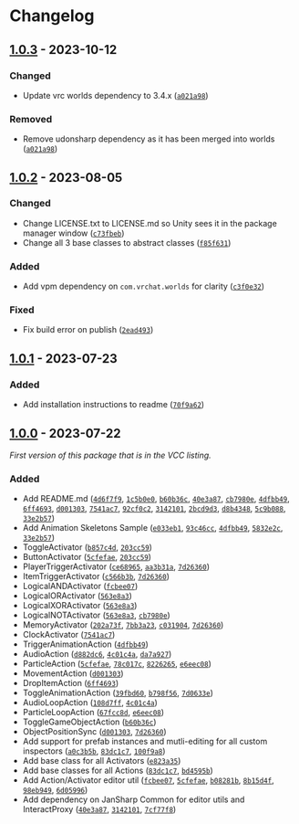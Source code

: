 
# Changelog

## [1.0.3] - 2023-10-12

### Changed

- Update vrc worlds dependency to 3.4.x ([`a021a98`](https://github.com/JanSharp/VRCActionActivatorSystem/commit/a021a982137261838e8bdc162b7b2e67678ae9cd))

### Removed

- Remove udonsharp dependency as it has been merged into worlds ([`a021a98`](https://github.com/JanSharp/VRCActionActivatorSystem/commit/a021a982137261838e8bdc162b7b2e67678ae9cd))

## [1.0.2] - 2023-08-05

### Changed

- Change LICENSE.txt to LICENSE.md so Unity sees it in the package manager window ([`c73fbeb`](https://github.com/JanSharp/VRCActionActivatorSystem/commit/c73fbebddecb9e3d5a8594199c409b01e3f74b72))
- Change all 3 base classes to abstract classes ([`f85f631`](https://github.com/JanSharp/VRCActionActivatorSystem/commit/f85f6317b30b364bd0056b5dbc77c91e3cfec498))

### Added

- Add vpm dependency on `com.vrchat.worlds` for clarity ([`c3f0e32`](https://github.com/JanSharp/VRCActionActivatorSystem/commit/c3f0e321f01a233760a83675bb975e3a2b910798))

### Fixed

- Fix build error on publish ([`2ead493`](https://github.com/JanSharp/VRCActionActivatorSystem/commit/2ead4930c1f908f472de5a1667bfd9e853fdfe97))

## [1.0.1] - 2023-07-23

### Added

- Add installation instructions to readme ([`70f9a62`](https://github.com/JanSharp/VRCActionActivatorSystem/commit/70f9a626dfbddce6a956101b4817424dbdd9e510))

## [1.0.0] - 2023-07-22

_First version of this package that is in the VCC listing._

### Added

- Add README.md ([`4d6f7f9`](https://github.com/JanSharp/VRCActionActivatorSystem/commit/4d6f7f9e9cf1473ea2695342d820870169d27fe1), [`1c5b0e0`](https://github.com/JanSharp/VRCActionActivatorSystem/commit/1c5b0e051464e0d247274c7871056b7f16942539), [`b60b36c`](https://github.com/JanSharp/VRCActionActivatorSystem/commit/b60b36c873bdf858b2a326486ba4bda34838c2a0), [`40e3a87`](https://github.com/JanSharp/VRCActionActivatorSystem/commit/40e3a87b0eeb4403beea6575ac6c42480b285bcd), [`cb7980e`](https://github.com/JanSharp/VRCActionActivatorSystem/commit/cb7980e86171b087761e92ce5936d077a19734e6), [`4dfbb49`](https://github.com/JanSharp/VRCActionActivatorSystem/commit/4dfbb491efa55ec4927b8099790ec31226107a54), [`6ff4693`](https://github.com/JanSharp/VRCActionActivatorSystem/commit/6ff4693735fbfe75df3761057a4b108c75a765de), [`d001303`](https://github.com/JanSharp/VRCActionActivatorSystem/commit/d001303135c4af1fa117dc3e091f0e75081bb470), [`7541ac7`](https://github.com/JanSharp/VRCActionActivatorSystem/commit/7541ac7e0cf82ede5ce900f3d29ae939453d5514), [`92cf0c2`](https://github.com/JanSharp/VRCActionActivatorSystem/commit/92cf0c2c5d7c8b3db7a4eb18dda9416b23290dc4), [`3142101`](https://github.com/JanSharp/VRCActionActivatorSystem/commit/31421012683da8967cb47709b011f29dda45ce5c), [`2bcd9d3`](https://github.com/JanSharp/VRCActionActivatorSystem/commit/2bcd9d39976b539e91343678b54d7c174c6c7a36), [`d8b4348`](https://github.com/JanSharp/VRCActionActivatorSystem/commit/d8b43480a7d1e5b1452844deed04a3df8f0651db), [`5c9b088`](https://github.com/JanSharp/VRCActionActivatorSystem/commit/5c9b08851b4b541e6e0fbdb2b56f125220186682), [`33e2b57`](https://github.com/JanSharp/VRCActionActivatorSystem/commit/33e2b57516aefe75642d558688e09ff6be691a63))
- Add Animation Skeletons Sample ([`e033eb1`](https://github.com/JanSharp/VRCActionActivatorSystem/commit/e033eb169d7783b49bd5aed8fb3530b42a0227b6), [`93c46cc`](https://github.com/JanSharp/VRCActionActivatorSystem/commit/93c46cc7b92876e719c36dd5c15fe2284e651a51), [`4dfbb49`](https://github.com/JanSharp/VRCActionActivatorSystem/commit/4dfbb491efa55ec4927b8099790ec31226107a54), [`5832e2c`](https://github.com/JanSharp/VRCActionActivatorSystem/commit/5832e2cbb4da661a20f3ce224cd6756f051d2124), [`33e2b57`](https://github.com/JanSharp/VRCActionActivatorSystem/commit/33e2b57516aefe75642d558688e09ff6be691a63))
- ToggleActivator ([`b857c4d`](https://github.com/JanSharp/VRCActionActivatorSystem/commit/b857c4d7e6351984fbc290a0457fc8c8a2ae44bb), [`203cc59`](https://github.com/JanSharp/VRCActionActivatorSystem/commit/203cc59f2ac1a2aad39094024fec8ebd18ea66fc))
- ButtonActivator ([`5cfefae`](https://github.com/JanSharp/VRCActionActivatorSystem/commit/5cfefaedbb0720bfae24ceeaac5bd27c0bb02e64), [`203cc59`](https://github.com/JanSharp/VRCActionActivatorSystem/commit/203cc59f2ac1a2aad39094024fec8ebd18ea66fc))
- PlayerTriggerActivator ([`ce68965`](https://github.com/JanSharp/VRCActionActivatorSystem/commit/ce689657674315f5d8a37d17915fd2d7e444cc47), [`aa3b31a`](https://github.com/JanSharp/VRCActionActivatorSystem/commit/aa3b31acfdd6fc60c312742c9e26de32bb3f62c1), [`7d26360`](https://github.com/JanSharp/VRCActionActivatorSystem/commit/7d2636019643b65b46b5ebb548b1b2747e0a8a0e))
- ItemTriggerActivator ([`c566b3b`](https://github.com/JanSharp/VRCActionActivatorSystem/commit/c566b3bf149121d92033da269d3c1dfbbf679712), [`7d26360`](https://github.com/JanSharp/VRCActionActivatorSystem/commit/7d2636019643b65b46b5ebb548b1b2747e0a8a0e))
- LogicalANDActivator ([`fcbee07`](https://github.com/JanSharp/VRCActionActivatorSystem/commit/fcbee07a9655952463c22b858d62b1728852db08))
- LogicalORActivator ([`563e8a3`](https://github.com/JanSharp/VRCActionActivatorSystem/commit/563e8a382329cdfc243ed8367552b532bc2f69bc))
- LogicalXORActivator ([`563e8a3`](https://github.com/JanSharp/VRCActionActivatorSystem/commit/563e8a382329cdfc243ed8367552b532bc2f69bc))
- LogicalNOTActivator ([`563e8a3`](https://github.com/JanSharp/VRCActionActivatorSystem/commit/563e8a382329cdfc243ed8367552b532bc2f69bc), [`cb7980e`](https://github.com/JanSharp/VRCActionActivatorSystem/commit/cb7980e86171b087761e92ce5936d077a19734e6))
- MemoryActivator ([`202a73f`](https://github.com/JanSharp/VRCActionActivatorSystem/commit/202a73f787129cde32fba7ab53d65b8748274932), [`7bb3a23`](https://github.com/JanSharp/VRCActionActivatorSystem/commit/7bb3a236e7d73c0a52d114d6f80c38bad592df7a), [`c031904`](https://github.com/JanSharp/VRCActionActivatorSystem/commit/c031904f32824758adf2a91f2c56df784695d97b), [`7d26360`](https://github.com/JanSharp/VRCActionActivatorSystem/commit/7d2636019643b65b46b5ebb548b1b2747e0a8a0e))
- ClockActivator ([`7541ac7`](https://github.com/JanSharp/VRCActionActivatorSystem/commit/7541ac7e0cf82ede5ce900f3d29ae939453d5514))
- TriggerAnimationAction ([`4dfbb49`](https://github.com/JanSharp/VRCActionActivatorSystem/commit/4dfbb491efa55ec4927b8099790ec31226107a54))
- AudioAction ([`d882dc6`](https://github.com/JanSharp/VRCActionActivatorSystem/commit/d882dc65dd7244d0b1e9ca263f573239bedf1520), [`4c01c4a`](https://github.com/JanSharp/VRCActionActivatorSystem/commit/4c01c4a83c728927f061481f6d685cd494e0cc1e), [`da7a927`](https://github.com/JanSharp/VRCActionActivatorSystem/commit/da7a9273ac28363dcf4c58f0ebe7a43e3ff7f578))
- ParticleAction ([`5cfefae`](https://github.com/JanSharp/VRCActionActivatorSystem/commit/5cfefaedbb0720bfae24ceeaac5bd27c0bb02e64), [`78c017c`](https://github.com/JanSharp/VRCActionActivatorSystem/commit/78c017ce9efb835cc39b748cc491aafda3f57ee8), [`8226265`](https://github.com/JanSharp/VRCActionActivatorSystem/commit/8226265650ea3e06a3009b8215efac78b3566534), [`e6eec08`](https://github.com/JanSharp/VRCActionActivatorSystem/commit/e6eec08121a085bad59a9a6461aa37c7f11e2f95))
- MovementAction ([`d001303`](https://github.com/JanSharp/VRCActionActivatorSystem/commit/d001303135c4af1fa117dc3e091f0e75081bb470))
- DropItemAction ([`6ff4693`](https://github.com/JanSharp/VRCActionActivatorSystem/commit/6ff4693735fbfe75df3761057a4b108c75a765de))
- ToggleAnimationAction ([`39fbd60`](https://github.com/JanSharp/VRCActionActivatorSystem/commit/39fbd60f6b788f37bb7f6988f98e22d0ca04b260), [`b798f56`](https://github.com/JanSharp/VRCActionActivatorSystem/commit/b798f566248e90bc5c7bacf0a19e5c35d3adadee), [`7d0633e`](https://github.com/JanSharp/VRCActionActivatorSystem/commit/7d0633edb06d020727bc15a141a3547f75b638ca))
- AudioLoopAction ([`108d7ff`](https://github.com/JanSharp/VRCActionActivatorSystem/commit/108d7ff9bfc17400e52690d96eec13ef877513d4), [`4c01c4a`](https://github.com/JanSharp/VRCActionActivatorSystem/commit/4c01c4a83c728927f061481f6d685cd494e0cc1e))
- ParticleLoopAction ([`67fcc8d`](https://github.com/JanSharp/VRCActionActivatorSystem/commit/67fcc8d18f87be1c257f42fe025448b810e8d79b), [`e6eec08`](https://github.com/JanSharp/VRCActionActivatorSystem/commit/e6eec08121a085bad59a9a6461aa37c7f11e2f95))
- ToggleGameObjectAction ([`b60b36c`](https://github.com/JanSharp/VRCActionActivatorSystem/commit/b60b36c873bdf858b2a326486ba4bda34838c2a0))
- ObjectPositionSync ([`d001303`](https://github.com/JanSharp/VRCActionActivatorSystem/commit/d001303135c4af1fa117dc3e091f0e75081bb470), [`7d26360`](https://github.com/JanSharp/VRCActionActivatorSystem/commit/7d2636019643b65b46b5ebb548b1b2747e0a8a0e))
- Add support for prefab instances and mutli-editing for all custom inspectors ([`a0c3b5b`](https://github.com/JanSharp/VRCActionActivatorSystem/commit/a0c3b5bca8aa03cf8fb80be7522316ed7cdca058), [`83dc1c7`](https://github.com/JanSharp/VRCActionActivatorSystem/commit/83dc1c72e5fea31b03e203c497ec2945ad72d7ae), [`100f9a8`](https://github.com/JanSharp/VRCActionActivatorSystem/commit/100f9a8148f4a88ab5c6d0dda523c04887681f7f))
- Add base class for all Activators ([`e823a35`](https://github.com/JanSharp/VRCActionActivatorSystem/commit/e823a35f62a1a23a2e8464ce932e05451b776d7d))
- Add base classes for all Actions ([`83dc1c7`](https://github.com/JanSharp/VRCActionActivatorSystem/commit/83dc1c72e5fea31b03e203c497ec2945ad72d7ae), [`bd4595b`](https://github.com/JanSharp/VRCActionActivatorSystem/commit/bd4595b5d2ae7f20c240fce2a5d708080b65b459))
- Add Action/Activator editor util ([`fcbee07`](https://github.com/JanSharp/VRCActionActivatorSystem/commit/fcbee07a9655952463c22b858d62b1728852db08), [`5cfefae`](https://github.com/JanSharp/VRCActionActivatorSystem/commit/5cfefaedbb0720bfae24ceeaac5bd27c0bb02e64), [`b08281b`](https://github.com/JanSharp/VRCActionActivatorSystem/commit/b08281b9d942b2ddbc55c192a2b78a21b9a5474b), [`8b15d4f`](https://github.com/JanSharp/VRCActionActivatorSystem/commit/8b15d4fd6aaafc648523c065ef5a083cfc8eb918), [`98eb949`](https://github.com/JanSharp/VRCActionActivatorSystem/commit/98eb9490a5765779f0e6005f9c9f281bb93424ba), [`6d05996`](https://github.com/JanSharp/VRCActionActivatorSystem/commit/6d05996929d96e02e1aa0cdc365cdfc313157350))
- Add dependency on JanSharp Common for editor utils and InteractProxy ([`40e3a87`](https://github.com/JanSharp/VRCActionActivatorSystem/commit/40e3a87b0eeb4403beea6575ac6c42480b285bcd), [`3142101`](https://github.com/JanSharp/VRCActionActivatorSystem/commit/31421012683da8967cb47709b011f29dda45ce5c), [`7cf77f8`](https://github.com/JanSharp/VRCActionActivatorSystem/commit/7cf77f8b40e0b3f5bf29ee03fc18c2f508b20045))

[1.0.3]: https://github.com/JanSharp/VRCActionActivatorSystem/releases/tag/v1.0.3
[1.0.2]: https://github.com/JanSharp/VRCActionActivatorSystem/releases/tag/v1.0.2
[1.0.1]: https://github.com/JanSharp/VRCActionActivatorSystem/releases/tag/v1.0.1
[1.0.0]: https://github.com/JanSharp/VRCActionActivatorSystem/releases/tag/v1.0.0
